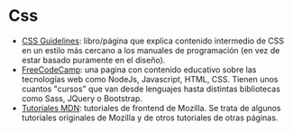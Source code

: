 # Css

- [CSS Guidelines](https://cssguidelin.es/): libro/página que explica contenido intermedio de CSS en un estilo más cercano a los manuales de programación (en vez de estar basado puramente en el diseño).
- [FreeCodeCamp](https://www.freecodecamp.org/learn): una pagina con contenido educativo sobre las tecnologías web como NodeJs, Javascript, HTML, CSS. Tienen unos cuantos "cursos" que van desde lenguajes hasta distintas bibliotecas como Sass, JQuery o Bootstrap.
- [Tutoriales MDN](https://developer.mozilla.org/es/docs/Web/Tutoriales): tutoriales de frontend de Mozilla. Se trata de algunos tutoriales originales de Mozilla y de otros tutoriales de otras páginas.
